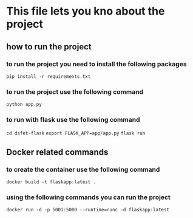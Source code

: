 # This file lets you kno about the project

## how to run the project
### to run the project you need to install the following packages
```pip install -r requirements.txt```
### to run the project use the following command
```python app.py```

### to run with flask use the following command
```cd dsfet-flask```
```export FLASK_APP=app/app.py```
```flask run```

## Docker related commands
### to create the container use the following command 
```docker build -t flaskapp:latest .```

### using the following commands you can run the project
```docker run -d -p 5001:5000 --runtime=runc -d flaskapp:latest```